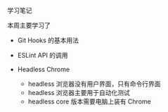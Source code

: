 学习笔记

本周主要学习了

- Git Hooks 的基本用法

- ESLint API 的调用
- Headless Chrome
  - headless 浏览器没有用户界面，只有命令行界面
  - headless 浏览器主要用于自动化测试
  - headless core 版本需要电脑上装有 Chrome

